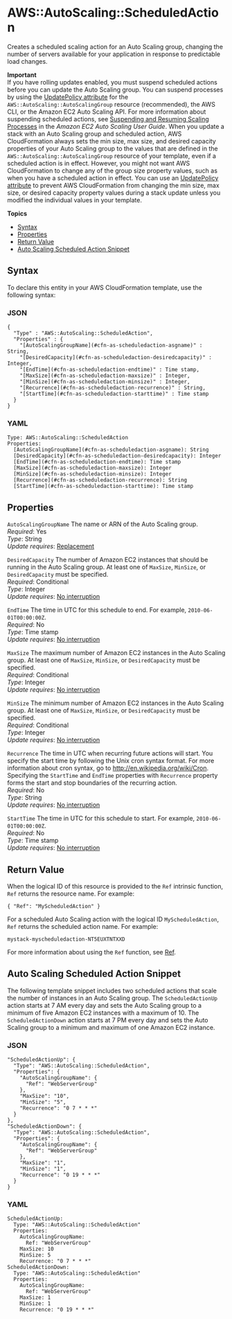 # AWS::AutoScaling::ScheduledAction<a name="aws-resource-as-scheduledaction"></a>

Creates a scheduled scaling action for an Auto Scaling group, changing the number of servers available for your application in response to predictable load changes\.

**Important**  
If you have rolling updates enabled, you must suspend scheduled actions before you can update the Auto Scaling group\. You can suspend processes by using the [UpdatePolicy attribute](aws-attribute-updatepolicy.md) for the `AWS::AutoScaling::AutoScalingGroup` resource \(recommended\), the AWS CLI, or the Amazon EC2 Auto Scaling API\. For more information about suspending scheduled actions, see [Suspending and Resuming Scaling Processes](http://docs.aws.amazon.com/autoscaling/ec2/userguide/as-suspend-resume-processes.html) in the *Amazon EC2 Auto Scaling User Guide*\.
When you update a stack with an Auto Scaling group and scheduled action, AWS CloudFormation always sets the min size, max size, and desired capacity properties of your Auto Scaling group to the values that are defined in the `AWS::AutoScaling::AutoScalingGroup` resource of your template, even if a scheduled action is in effect\. However, you might not want AWS CloudFormation to change any of the group size property values, such as when you have a scheduled action in effect\. You can use an [UpdatePolicy attribute](aws-attribute-updatepolicy.md) to prevent AWS CloudFormation from changing the min size, max size, or desired capacity property values during a stack update unless you modified the individual values in your template\.

**Topics**
+ [Syntax](#aws-resource-autoscaling-scheduledaction-syntax)
+ [Properties](#w3ab2c21c10d148c11)
+ [Return Value](#w3ab2c21c10d148c13)
+ [Auto Scaling Scheduled Action Snippet](#w3ab2c21c10d148c15)

## Syntax<a name="aws-resource-autoscaling-scheduledaction-syntax"></a>

To declare this entity in your AWS CloudFormation template, use the following syntax:

### JSON<a name="aws-resource-autoscaling-scheduledaction-syntax.json"></a>

```
{
  "Type" : "AWS::AutoScaling::ScheduledAction",
  "Properties" : {
    "[AutoScalingGroupName](#cfn-as-scheduledaction-asgname)" : String,
    "[DesiredCapacity](#cfn-as-scheduledaction-desiredcapacity)" : Integer,
    "[EndTime](#cfn-as-scheduledaction-endtime)" : Time stamp,
    "[MaxSize](#cfn-as-scheduledaction-maxsize)" : Integer,
    "[MinSize](#cfn-as-scheduledaction-minsize)" : Integer,
    "[Recurrence](#cfn-as-scheduledaction-recurrence)" : String,
    "[StartTime](#cfn-as-scheduledaction-starttime)" : Time stamp
  }
}
```

### YAML<a name="aws-resource-autoscaling-scheduledaction-syntax.yaml"></a>

```
Type: AWS::AutoScaling::ScheduledAction
Properties:
  [AutoScalingGroupName](#cfn-as-scheduledaction-asgname): String
  [DesiredCapacity](#cfn-as-scheduledaction-desiredcapacity): Integer
  [EndTime](#cfn-as-scheduledaction-endtime): Time stamp
  [MaxSize](#cfn-as-scheduledaction-maxsize): Integer
  [MinSize](#cfn-as-scheduledaction-minsize): Integer
  [Recurrence](#cfn-as-scheduledaction-recurrence): String
  [StartTime](#cfn-as-scheduledaction-starttime): Time stamp
```

## Properties<a name="w3ab2c21c10d148c11"></a>

`AutoScalingGroupName`  <a name="cfn-as-scheduledaction-asgname"></a>
The name or ARN of the Auto Scaling group\.  
*Required*: Yes  
*Type*: String  
*Update requires*: [Replacement](using-cfn-updating-stacks-update-behaviors.md#update-replacement)

`DesiredCapacity`  <a name="cfn-as-scheduledaction-desiredcapacity"></a>
The number of Amazon EC2 instances that should be running in the Auto Scaling group\. At least one of `MaxSize`, `MinSize`, or `DesiredCapacity` must be specified\.  
*Required*: Conditional  
*Type*: Integer  
*Update requires*: [No interruption](using-cfn-updating-stacks-update-behaviors.md#update-no-interrupt)

`EndTime`  <a name="cfn-as-scheduledaction-endtime"></a>
The time in UTC for this schedule to end\. For example, `2010-06-01T00:00:00Z`\.  
*Required*: No  
*Type*: Time stamp  
*Update requires*: [No interruption](using-cfn-updating-stacks-update-behaviors.md#update-no-interrupt)

`MaxSize`  <a name="cfn-as-scheduledaction-maxsize"></a>
The maximum number of Amazon EC2 instances in the Auto Scaling group\. At least one of `MaxSize`, `MinSize`, or `DesiredCapacity` must be specified\.  
*Required*: Conditional  
*Type*: Integer  
*Update requires*: [No interruption](using-cfn-updating-stacks-update-behaviors.md#update-no-interrupt)

`MinSize`  <a name="cfn-as-scheduledaction-minsize"></a>
The minimum number of Amazon EC2 instances in the Auto Scaling group\. At least one of `MaxSize`, `MinSize`, or `DesiredCapacity` must be specified\.  
*Required*: Conditional  
*Type*: Integer  
*Update requires*: [No interruption](using-cfn-updating-stacks-update-behaviors.md#update-no-interrupt)

`Recurrence`  <a name="cfn-as-scheduledaction-recurrence"></a>
The time in UTC when recurring future actions will start\. You specify the start time by following the Unix cron syntax format\. For more information about cron syntax, go to [http://en\.wikipedia\.org/wiki/Cron](http://en.wikipedia.org/wiki/Cron)\.  
Specifying the `StartTime` and `EndTime` properties with `Recurrence` property forms the start and stop boundaries of the recurring action\.  
*Required*: No  
*Type*: String  
*Update requires*: [No interruption](using-cfn-updating-stacks-update-behaviors.md#update-no-interrupt)

`StartTime`  <a name="cfn-as-scheduledaction-starttime"></a>
The time in UTC for this schedule to start\. For example, `2010-06-01T00:00:00Z`\.  
*Required*: No  
*Type*: Time stamp  
*Update requires*: [No interruption](using-cfn-updating-stacks-update-behaviors.md#update-no-interrupt)

## Return Value<a name="w3ab2c21c10d148c13"></a>

When the logical ID of this resource is provided to the `Ref` intrinsic function, `Ref` returns the resource name\. For example:

```
{ "Ref": "MyScheduledAction" }
```

For a scheduled Auto Scaling action with the logical ID `MyScheduledAction`, `Ref` returns the scheduled action name\. For example:

`mystack-myscheduledaction-NT5EUXTNTXXD`

For more information about using the `Ref` function, see [Ref](intrinsic-function-reference-ref.md)\.

## Auto Scaling Scheduled Action Snippet<a name="w3ab2c21c10d148c15"></a>

The following template snippet includes two scheduled actions that scale the number of instances in an Auto Scaling group\. The `ScheduledActionUp` action starts at 7 AM every day and sets the Auto Scaling group to a minimum of five Amazon EC2 instances with a maximum of 10\. The `ScheduledActionDown` action starts at 7 PM every day and sets the Auto Scaling group to a minimum and maximum of one Amazon EC2 instance\.

### JSON<a name="aws-resource-autoscaling-scheduledaction-example.json"></a>

```
"ScheduledActionUp": {
  "Type": "AWS::AutoScaling::ScheduledAction",
  "Properties": {
    "AutoScalingGroupName": {
      "Ref": "WebServerGroup"
    },
    "MaxSize": "10",
    "MinSize": "5",
    "Recurrence": "0 7 * * *"
  }
},
"ScheduledActionDown": {
  "Type": "AWS::AutoScaling::ScheduledAction",
  "Properties": {
    "AutoScalingGroupName": {
      "Ref": "WebServerGroup"
    },
    "MaxSize": "1",
    "MinSize": "1",
    "Recurrence": "0 19 * * *"
  }
}
```

### YAML<a name="aws-resource-autoscaling-scheduledaction-example.yaml"></a>

```
ScheduledActionUp: 
  Type: "AWS::AutoScaling::ScheduledAction"
  Properties:
    AutoScalingGroupName: 
      Ref: "WebServerGroup"
    MaxSize: 10
    MinSize: 5
    Recurrence: "0 7 * * *"
ScheduledActionDown: 
  Type: "AWS::AutoScaling::ScheduledAction"
  Properties:
    AutoScalingGroupName: 
      Ref: "WebServerGroup"
    MaxSize: 1
    MinSize: 1
    Recurrence: "0 19 * * *"
```